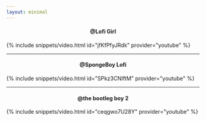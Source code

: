 ```yaml
---
layout: minimal
---
```


<h4> <p align="center"> @Lofi Girl </p> </h4>

{% include snippets/video.html id="jfKfPfyJRdk" provider="youtube" %}

---

<h4> <p align="center"> @SpongeBoy Lofi </p> </h4>

{% include snippets/video.html id="SPkz3CNlftM" provider="youtube" %}

---

<h4> <p align="center"> @the bootleg boy 2 </p> </h4>

{% include snippets/video.html id="ceqgwo7U28Y" provider="youtube" %}
